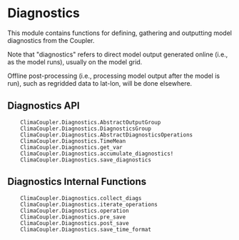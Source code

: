 # Diagnostics

This module contains functions for defining, gathering and outputting model diagnostics from the Coupler. 

Note that "diagnostics" refers to direct model output generated online (i.e., as the model runs), usually on the model grid.

Offline post-processing (i.e., processing model output after the model is run), such as regridded data to lat-lon, will be done elsewhere. 

## Diagnostics API

```@docs
    ClimaCoupler.Diagnostics.AbstractOutputGroup
    ClimaCoupler.Diagnostics.DiagnosticsGroup
    ClimaCoupler.Diagnostics.AbstractDiagnosticsOperations
    ClimaCoupler.Diagnostics.TimeMean
    ClimaCoupler.Diagnostics.get_var
    ClimaCoupler.Diagnostics.accumulate_diagnostics!
    ClimaCoupler.Diagnostics.save_diagnostics
```


## Diagnostics Internal Functions

```@docs
    ClimaCoupler.Diagnostics.collect_diags
    ClimaCoupler.Diagnostics.iterate_operations
    ClimaCoupler.Diagnostics.operation
    ClimaCoupler.Diagnostics.pre_save
    ClimaCoupler.Diagnostics.post_save
    ClimaCoupler.Diagnostics.save_time_format
```